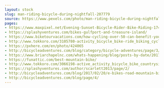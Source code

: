```yaml
---
layout: stock
slug: man-riding-bicycle-during-nightfall-207779
source: https://www.pexels.com/photo/man-riding-bicycle-during-nightfall-207779/
pages:
- https://www.maxpixel.net/Evening-Sunset-Bicycle-Rider-Bike-Riding-1740730
- https://splashyventures.com/bikes-gulfport-and-treasure-island/
- https://www.biketourvacations.com/how-cycling-over-50-can-benefit-your-lifestyle/
- http://www.tokkoro.com/3105780-activity_bicycle_bike-ride_biking_cyclist_exercise_fitness_nature_outdoors_people_summer_sunset.html
- https://pxhere.com/en/photo/424065
- http://bicycleadventures.com/blog/category/bicycle-adventures/page/3/
- https://www.briarchapelnc.com/whats-happening/blog/posts-by-date/2017/may/the-night-riders/
- https://funattic.com/best-mountain-bike/
- http://www.tokkoro.com/3066198-active_activity_bicycle_bike_countryside_cycle_cycling_cyclist_fit_fun_happy_healthy_lifestyle_male_outdoors_outside_park_people_ride_riding_sunset.html
- https://splashyventures.com/author/scarlett2013/page/2/
- http://bicycleadventures.com/blog/2017/02/20/e-bikes-road-mountain-bikes-which-is-best-bicycle-tour/
- http://bicycleadventures.com/blog/page/4/
---
```

